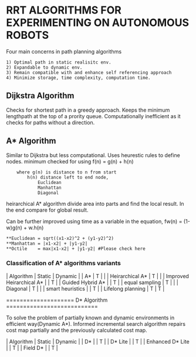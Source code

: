 
# RRT ALGORITHMS FOR EXPERIMENTING ON AUTONOMOUS ROBOTS



Four main concerns in path planning algorithms

	1) Optimal path in static realisitc env.
	2) Expandable to dynamic env.
	3) Remain compatible with and enhance self referencing approach
	4) Minimize storage, time complexity, computation time.

## Dijkstra Algorithm 
Checks for shortest path in a greedy approach. Keeps the minimum lengthpath at the top of a prority queue. Computationally inefficient as it checks for paths without a direction. 


## A* Algorithm 

Similar to Dijkstra but less computational. Uses heurestic rules to define nodes.
	minimum checked for using 
		f(n) = g(n) + h(n)

		where g(n) is distance to n from start 
			h(n) distance left to end node,	
				Euclidean 
				Manhattan
				Diagonal
heirarchical A* algorithm divide area into parts and find the local result. In the end compare for global result.


Can be further improved using time as a variable in the equation,
	fw(n) = (1-w)g(n) + w.h(n)

	**Euclidean = sqrt((x1-x2)^2 + (y1-y2)^2)
	**Manhattan = |x1-x2| + |y1-y2|
	**Octile    = max|x1-x2| + |y1-y2| #Please check here

### Classification of A* algorithms variants

|     Algorithm       |  Static    |  Dynamic  |
|     A*              |  T    |    |
|     Heirarchical A* |  T    |    |
|    Improved Heirarchical A*     |      |  T  |
|     Guided Hybrid A*   |      |  T  |
|     equal sampling     |  T   |    |
|     Diagonal     |  T    |    |
|     smart heuristics     |   |  T  |
|     Lifelong planning     |  T   | T |

==================== D* Algorithm ===========================

To solve the problem of partially known and dynamic environments in efficient way(Dynamic A*). Informed incremental search algorithm repairs cost map partially and the previously calculated cost map.



|     Algorithm       |  Static    |  Dynamic  |
|     D*              |            |  T        |
|     D* Lite         |            |  T        |
|    Enhanced D* Lite |            |  T        |
|     Field D*        |            |  T        |



